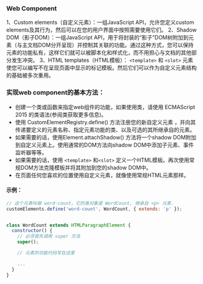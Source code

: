 ### Web Component

1、Custom elements（自定义元素）：一组JavaScript API，允许您定义custom elements及其行为，然后可以在您的用户界面中按照需要使用它们。
2、Shadow DOM（影子DOM）：一组JavaScript API，用于将封装的“影子”DOM树附加到元素（与主文档DOM分开呈现）并控制其关联的功能。通过这种方式，您可以保持元素的功能私有，这样它们就可以被脚本化和样式化，而不用担心与文档的其他部分发生冲突。
3、HTML templates（HTML模板）： `<template>` 和 `<slot>` 元素使您可以编写不在呈现页面中显示的标记模板。然后它们可以作为自定义元素结构的基础被多次重用。

### 实现web component的基本方法：
- 创建一个类或函数来指定web组件的功能，如果使用类，请使用 ECMAScript 2015 的类语法(参阅类获取更多信息)。
- 使用 CustomElementRegistry.define() 方法注册您的新自定义元素 ，并向其传递要定义的元素名称、指定元素功能的类、以及可选的其所继承自的元素。
- 如果需要的话，使用Element.attachShadow() 方法将一个shadow DOM附加到自定义元素上。使用通常的DOM方法向shadow DOM中添加子元素、事件监听器等等。
- 如果需要的话，使用 `<template>` 和`<slot>` 定义一个HTML模板。再次使用常规DOM方法克隆模板并将其附加到您的shadow DOM中。
- 在页面任何您喜欢的位置使用自定义元素，就像使用常规HTML元素那样。

#### 示例：
```js
// 这个元素叫做 word-count，它的类对象是 WordCount, 继承自 <p> 元素.
customElements.define('word-count', WordCount, { extends: 'p' });


class WordCount extends HTMLParagraphElement {
  constructor() {
    // 必须首先调用 super 方法
    super();

    // 元素的功能代码写在这里

    ...
  }
}
